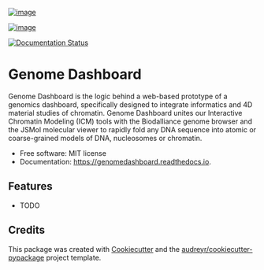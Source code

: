 [![image](https://img.shields.io/pypi/v/genomedashboard.svg)](https://pypi.python.org/pypi/genomedashboard)

[![image](https://img.shields.io/travis/genomeDashboard/genomedashboard.svg)](https://travis-ci.org/genomeDashboard/genomedashboard)

[![Documentation Status](https://readthedocs.org/projects/genomedashboard/badge/?version=latest)](https://genomedashboard.readthedocs.io/en/latest/?badge=latest)


# Genome Dashboard

Genome Dashboard is the logic behind a web-based prototype of a genomics
dashboard, specifically designed to integrate informatics and 4D
material studies of chromatin. Genome Dashboard unites our Interactive
Chromatin Modeling (ICM) tools with the Biodalliance genome browser and
the JSMol molecular viewer to rapidly fold any DNA sequence into atomic
or coarse-grained models of DNA, nucleosomes or chromatin.

-   Free software: MIT license
-   Documentation: <https://genomedashboard.readthedocs.io>.

## Features

-   TODO

## Credits

This package was created with
[Cookiecutter](https://github.com/audreyr/cookiecutter) and the
[audreyr/cookiecutter-pypackage](https://github.com/audreyr/cookiecutter-pypackage)
project template.
